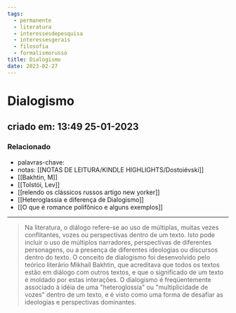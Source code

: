 ```yaml
---
tags:
  - permanente
  - literatura
  - interessesdepesquisa
  - interessesgerais
  - filosofia
  - formalismorusso
title: Dialogismo
date: 2023-02-27
---
```

# Dialogismo
## criado em: 13:49 25-01-2023

### Relacionado
- palavras-chave: 
- notas: [[NOTAS DE LEITURA/KINDLE HIGHLIGHTS/Dostoiévski]]
- [[Bakhtin, M]]
- [[Tolstói, Lev]]
- [[relendo os clássicos russos artigo new yorker]]
- [[Heteroglassia e diferença de Dialogismo]]
- [[O que é romance polifônico e alguns exemplos]]

---
>Na literatura, o diálogo refere-se ao uso de múltiplas, muitas vezes conflitantes, vozes ou perspectivas dentro de um texto. Isto pode incluir o uso de múltiplos narradores, perspectivas de diferentes personagens, ou a presença de diferentes ideologias ou discursos dentro do texto. O conceito de dialogismo foi desenvolvido pelo teórico literário Mikhail Bakhtin, que acreditava que todos os textos estão em diálogo com outros textos, e que o significado de um texto é moldado por estas interações. O dialogismo é freqüentemente associado à idéia de uma "heteroglossia" ou "multiplicidade de vozes" dentro de um texto, e é visto como uma forma de desafiar as ideologias e perspectivas dominantes.


